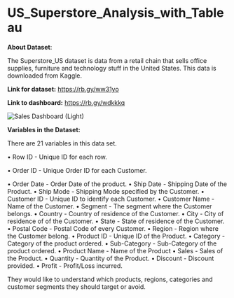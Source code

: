 # US_Superstore_Analysis_with_Tableau

**About Dataset**:

The Superstore_US dataset is data from a retail chain that sells office supplies, furniture and technology stuff in the United States. This data is downloaded from Kaggle.

**Link for dataset:** https://rb.gy/ww31yo

**Link to dashboard:** https://rb.gy/wdkkkq

![Sales Dashboard (Light)](https://github.com/AbhishekTheAnalyst/US_Superstore_Analysis_with_Tableau/assets/109465334/13575fd3-190a-4f9d-bdea-ef5d8eafd296)

**Variables in the Dataset:**

There are 21 variables in this data set.

•	Row ID - Unique ID for each row.

•	Order ID - Unique Order ID for each Customer.

•	Order Date - Order Date of the product.
•	Ship Date - Shipping Date of the Product.
•	Ship Mode - Shipping Mode specified by the Customer.
•	Customer ID - Unique ID to identify each Customer.
•	Customer Name - Name of the Customer.
•	Segment - The segment where the Customer belongs.
•	Country - Country of residence of the Customer.
•	City - City of residence of of the Customer.
•	State - State of residence of the Customer.
•	Postal Code - Postal Code of every Customer.
•	Region - Region where the Customer belong.
•	Product ID - Unique ID of the Product.
•	Category - Category of the product ordered.
•	Sub-Category - Sub-Category of the product ordered.
•	Product Name - Name of the Product
•	Sales - Sales of the Product.
•	Quantity - Quantity of the Product.
•	Discount - Discount provided.
•	Profit - Profit/Loss incurred.



They would like to understand which products, regions, categories and customer segments they should target or avoid.



